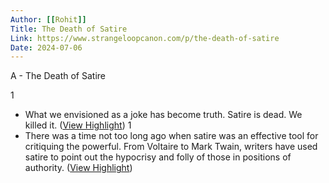 ```yaml
---
Author: [[Rohit]]
Title: The Death of Satire
Link: https://www.strangeloopcanon.com/p/the-death-of-satire
Date: 2024-07-06
---
```

A - The Death of Satire

1
- What we envisioned as a joke has become truth. Satire is dead. We killed it. ([View Highlight](https://read.readwise.io/read/01gmzjd2nfcstj0a6vh9e1583t))
1
- There was a time not too long ago when satire was an effective tool for critiquing the powerful. From Voltaire to Mark Twain, writers have used satire to point out the hypocrisy and folly of those in positions of authority. ([View Highlight](https://read.readwise.io/read/01gmzjgj7pmg1w6xa08dwejwt6))
